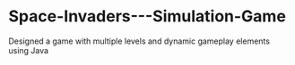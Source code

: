 # Space-Invaders---Simulation-Game
Designed a game with multiple levels and dynamic gameplay elements using Java
